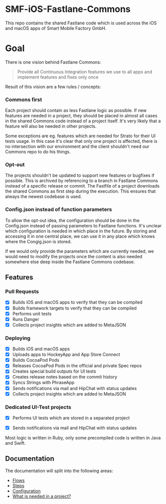 # SMF-iOS-Fastlane-Commons

This repo contains the shared Fastlane code which is used across the iOS and macOS apps of Smart Mobile Factory GmbH.

# Goal

There is one vision behind Fastlane Commons:

> Provide all Continuous Integration features we use to all apps and implement features and fixes only once

Result of this vision are a few rules / concepts:

### Commons first
Each project should contain as less Fastlane logic as possible. If new features are needed in a project, they should be placed in almost all cases in the shared Commons code instead of a project itself. It's very likely that a feature will also be needed in other projects.

Some exceptions are eg. features which are needed for Strato for their UI tests usage. In this case it's clear that only one project is affected, there is no intersection with our environment and the client shouldn't need our Commons repo to do his things.

### Opt-out

The projects shouldn't be updated to support new features or bugfixes if possible. This is archived by referencing to a branch in Fastlane Commons instead of a specific release or commit. The Fastfile of a project downloads the shared Commons as first step during the execution. This ensures that always the newest codebase is used.
  
### Config.json instead of function parameters

To allow the opt-out idea, the configuration should be done in the Config.json instead of passing parameters to Fastlane functions.
It's unclear which configuration is needed in which place in the future. By storing and accessing it in one central place, we can use it in any place which knows where the Congig.json is stored.

If we would only provide the parameters which are currently needed, we would need to modify the projects once the content is also needed somewhere else deep inside the Fastlane Commons codebase.

## Features

### Pull Requests

- [x] Builds iOS and macOS apps to verify that they can be compiled
- [x] Builds framework targets to verify that they can be compiled
- [x] Performs unit tests
- [x] Runs Danger
- [x] Collects project insights which are added to MetaJSON

### Deploying

- [x] Builds iOS and macOS apps
- [x] Uploads apps to HockeyApp and App Store Connect
- [x] Builds CocoaPod Pods
- [x] Releases CocoaPod Pods in the official and private Spec repos
- [x] Creates special build outputs for UI tests
- [x] Creates release notes based on the commit history
- [x] Syncs Strings with PhraseApp
- [x] Sends notifications via mail and HipChat with status updates
- [x] Collects project insights which are added to MetaJSON

### Dedicated UI-Test projects

- [x] Performs UI tests which are stored in a separated project
- [x] Sends notifications via mail and HipChat with status updates


Most logic is written in Ruby, only some precompiled code is written in Java and Swift.

## Documentation

The documentation will split into the following areas:

- [Flows](documentation/Flows.md)
- [Steps](documentation/Steps.md)
- [Configuration](documentation/Configuration.md)
- [What is needed in a project?](documentation/What_is_needed_in_a_project.md)
